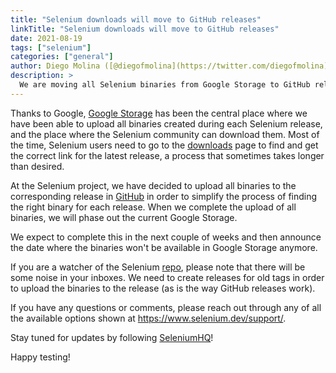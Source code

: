 ```yaml
---
title: "Selenium downloads will move to GitHub releases"
linkTitle: "Selenium downloads will move to GitHub releases"
date: 2021-08-19
tags: ["selenium"]
categories: ["general"]
author: Diego Molina ([@diegofmolina](https://twitter.com/diegofmolina))
description: >
  We are moving all Selenium binaries from Google Storage to GitHub releases.
---
```


Thanks to Google, [Google Storage](https://selenium-release.storage.googleapis.com/index.html)
has been the central place where we have been able to upload all binaries created during each 
Selenium release, and the place where the Selenium community can download them. Most of the time, 
Selenium users need to go to the [downloads](https://www.selenium.dev/downloads/) page to find 
and get the correct link for the latest release, a process that sometimes takes longer than 
desired.

At the Selenium project, we have decided to upload all binaries to the corresponding release
in [GitHub](https://github.com/SeleniumHQ/selenium/releases) in order to simplify the process
of finding the right binary for each release. When we complete the upload of all binaries, we 
will phase out the current Google Storage. 

We expect to complete this in the next couple of weeks and then announce the date where the 
binaries won't be available in Google Storage anymore.

If you are a watcher of the Selenium [repo](https://github.com/SeleniumHQ/selenium), please note
that there will be some noise in your inboxes. We need to create releases for old tags in order
to upload the binaries to the release (as is the way GitHub releases work).

If you have any questions or comments, please reach out through any of all the available options 
shown at https://www.selenium.dev/support/.

Stay tuned for updates by following [SeleniumHQ](https://twitter.com/seleniumhq)! 

Happy testing!


